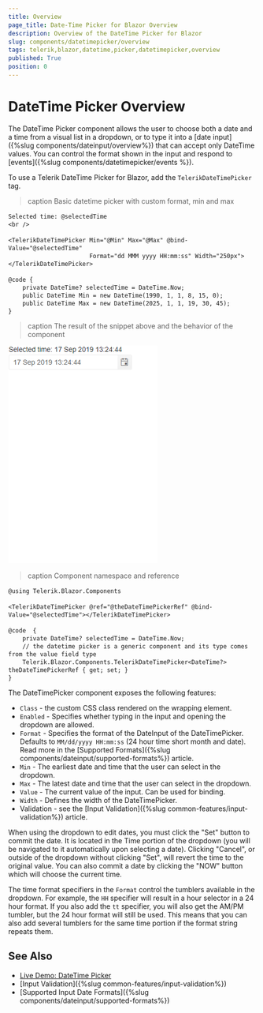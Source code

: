 ```yaml
---
title: Overview
page_title: Date-Time Picker for Blazor Overview
description: Overview of the DateTime Picker for Blazor
slug: components/datetimepicker/overview
tags: telerik,blazor,datetime,picker,datetimepicker,overview
published: True
position: 0
---
```


# DateTime Picker Overview

The DateTime Picker component allows the user to choose both a date and a time from a visual list in a dropdown, or to type it into a [date input]({%slug components/dateinput/overview%}) that can accept only DateTime values. You can control the format shown in the input and respond to [events]({%slug components/datetimepicker/events %}).

To use a Telerik DateTime Picker for Blazor, add the `TelerikDateTimePicker` tag.

>caption Basic datetime picker with custom format, min and max

````CSHTML
Selected time: @selectedTime
<br />

<TelerikDateTimePicker Min="@Min" Max="@Max" @bind-Value="@selectedTime"
                       Format="dd MMM yyyy HH:mm:ss" Width="250px"></TelerikDateTimePicker>

@code {
    private DateTime? selectedTime = DateTime.Now;
    public DateTime Min = new DateTime(1990, 1, 1, 8, 15, 0);
    public DateTime Max = new DateTime(2025, 1, 1, 19, 30, 45);
}
````

>caption The result of the snippet above and the behavior of the component

![](images/date-time-picker-overview.gif)

>caption Component namespace and reference

````CSHTML
@using Telerik.Blazor.Components

<TelerikDateTimePicker @ref="@theDateTimePickerRef" @bind-Value="@selectedTime"></TelerikDateTimePicker>

@code  {
    private DateTime? selectedTime = DateTime.Now;
    // the datetime picker is a generic component and its type comes from the value field type
    Telerik.Blazor.Components.TelerikDateTimePicker<DateTime?> theDateTimePickerRef { get; set; }
}
````

The DateTimePicker component exposes the following features:

* `Class` - the custom CSS class rendered on the wrapping element.
* `Enabled` - Specifies whether typing in the input and opening the dropdown are allowed.
* `Format` - Specifies the format of the DateInput of the DateTimePicker. Defaults to `MM/dd/yyyy HH:mm:ss` (24 hour time short month and date). Read more in the [Supported Formats]({%slug components/dateinput/supported-formats%}) article.
* `Min` - The earliest date and time that the user can select in the dropdown.
* `Max` - The latest date and time that the user can select in the dropdown.
* `Value` - The current value of the input. Can be used for binding.
* `Width` - Defines the width of the DateTimePicker.
* Validation - see the [Input Validation]({%slug common-features/input-validation%}) article.



When using the dropdown to edit dates, you must click the "Set" button to commit the date. It is located in the Time portion of the dropdown (you will be navigated to it automatically upon selecting a date). Clicking "Cancel", or outside of the dropdown without clicking "Set", will revert the time to the original value. You can also commit a date by clicking the "NOW" button which will choose the current time.

The time format specifiers in the `Format` control the tumblers available in the dropdown. For example, the `HH` specifier will result in a hour selector in a 24 hour format. If you also add the `tt` specifier, you will also get the AM/PM tumbler, but the 24 hour format will still be used. This means that you can also add several tumblers for the same time portion if the format string repeats them.


## See Also

  * [Live Demo: DateTime Picker](https://demos.telerik.com/blazor-ui/datetimepicker/index)
  * [Input Validation]({%slug common-features/input-validation%})
  * [Supported Input Date Formats]({%slug components/dateinput/supported-formats%})
